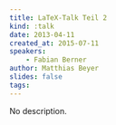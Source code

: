 ```yaml
---
title: LaTeX-Talk Teil 2
kind: :talk
date: 2013-04-11
created_at: 2015-07-11
speakers:
    - Fabian Berner
author: Matthias Beyer
slides: false
tags:
---
```


No description.
